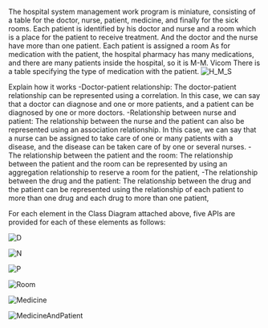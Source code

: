 The hospital system management work program is miniature, consisting of a table for the doctor, nurse, patient, medicine, and finally for the sick rooms.
Each patient is identified by his doctor and nurse and a room which is a place for the patient to receive treatment.
And the doctor and the nurse have more than one patient.
Each patient is assigned a room
As for medication with the patient, the hospital pharmacy has many medications, and there are many patients inside the hospital, so it is M-M.
Vicom There is a table specifying the type of medication with the patient.
![H_M_S](https://github.com/Mohammadhalhuli/hospital-management-system/assets/76239310/40f97f69-03e8-4448-a9c3-005328211d19)

Explain how it works
-Doctor-patient relationship:
The doctor-patient relationship can be represented using a correlation. In this case, we can say that a doctor can diagnose and one or more patients, and a patient can be diagnosed by one or more doctors.
-Relationship between nurse and patient:
The relationship between the nurse and the patient can also be represented using an association relationship. In this case, we can say that a nurse can be assigned to take care of one or many patients with a disease, and the disease can be taken care of by one or several nurses.
-The relationship between the patient and the room:
The relationship between the patient and the room can be represented by using an aggregation relationship to reserve a room for the patient,
-The relationship between the drug and the patient: The relationship between the drug and the patient can be represented using the relationship of each patient to more than one drug and each drug to more than one patient,


For each element in the Class Diagram attached above, five APIs are provided for each of these elements as follows:

![D](https://github.com/Mohammadhalhuli/hospital-management-system/assets/76239310/33f2a2d1-9674-4b57-b49b-fcf9a8a843b3)

![N](https://github.com/Mohammadhalhuli/hospital-management-system/assets/76239310/5d26c96a-5128-40b0-a079-e94e9ff10bee)


![P](https://github.com/Mohammadhalhuli/hospital-management-system/assets/76239310/4b99a22d-fb1b-4684-955b-481b99f95871)


![Room](https://github.com/Mohammadhalhuli/hospital-management-system/assets/76239310/9a296af1-c7b9-4795-8c15-55f73bddd5b1)


![Medicine](https://github.com/Mohammadhalhuli/hospital-management-system/assets/76239310/0c1aa085-6ac9-40d8-a978-f2d358141fcd)


![MedicineAndPatient](https://github.com/Mohammadhalhuli/hospital-management-system/assets/76239310/f14444c6-b164-4116-9e9f-2cc1226ebde3)

